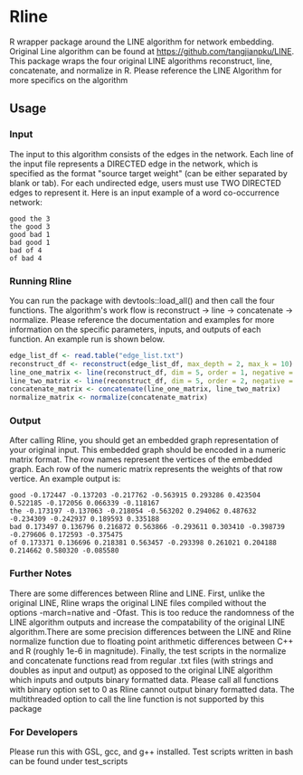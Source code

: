 # Rline
R wrapper package around the LINE algorithm for network embedding. Original Line algorithm can be found at https://github.com/tangjianpku/LINE. This package wraps the four original LINE algorithms reconstruct, line, concatenate, and normalize in R. Please reference the LINE Algorithm for more specifics on the algorithm 

## Usage

### Input
The input to this algorithm consists of the edges in the network. Each line of the input file represents a DIRECTED edge in the network, which is specified as the format "source target weight" (can be either separated by blank or tab). For each undirected edge, users must use TWO DIRECTED edges to represent it. Here is an input example of a word co-occurrence network:

```
good the 3
the good 3
good bad 1
bad good 1
bad of 4
of bad 4
```

### Running Rline
You can run the package with devtools::load_all() and then call the four functions. The algorithm's work flow is reconstruct -> line -> concatenate -> normalize. Please reference the documentation and examples for more information on the specific parameters, inputs, and outputs of each function. An example run is shown below.
```R
edge_list_df <- read.table("edge_list.txt")
reconstruct_df <- reconstruct(edge_list_df, max_depth = 2, max_k = 10)
line_one_matrix <- line(reconstruct_df, dim = 5, order = 1, negative = 5, samples = 10, rho = 0.025)
line_two_matrix <- line(reconstruct_df, dim = 5, order = 2, negative = 5, samples = 10, rho = 0.025)
concatenate_matrix <- concatenate(line_one_matrix, line_two_matrix)
normalize_matrix <- normalize(concatenate_matrix)
```

### Output
After calling Rline, you should get an embedded graph representation of your original input. This embedded graph should be encoded in a numeric matrix format. The row names represent the vertices of the embedded graph. Each row of the numeric matrix represents the weights of that row vertice. An example output is:  
```
good -0.172447 -0.137203 -0.217762 -0.563915 0.293286 0.423504 0.522185 -0.172056 0.066339 -0.118167 
the -0.173197 -0.137063 -0.218054 -0.563202 0.294062 0.487632 -0.234309 -0.242937 0.189593 0.335188 
bad 0.173497 0.136796 0.216872 0.563866 -0.293611 0.303410 -0.398739 -0.279606 0.172593 -0.375475 
of 0.173371 0.136696 0.218381 0.563457 -0.293398 0.261021 0.204188 0.214662 0.580320 -0.085580 
```

### Further Notes
There are some differences between Rline and LINE. First, unlike the original LINE, Rline wraps the original LINE files compiled without the options -march=native and -Ofast. This is too reduce the randomness of the LINE algorithm outputs and increase the compatability of the original LINE algorithm.There are some precision differences between the LINE and Rline normalize function due to floating point arithmetic differences between C++ and R (roughly 1e-6 in magnitude). Finally, the test scripts in the normalize and concatenate functions read from regular .txt files (with strings and doubles as input and output) as opposed to the original LINE algorithm which inputs and outputs binary formatted data. Please call all functions with binary option set to 0 as Rline cannot output binary formatted data. The multithreaded option to call the line function is not supported by this package

### For Developers
Please run this with GSL, gcc, and g++ installed. Test scripts written in bash can be found under test_scripts 
